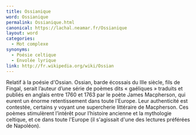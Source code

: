 ```yaml
---
title: Ossianique
word: Ossianique
permalink: Ossianique.html
canonical: https://lachal.neamar.fr/Ossianique
layout: word
categories:
  - Mot complexe
synonyms:
  - Poésie celtique
  - Envolée lyrique
link: http://fr.wikipedia.org/wiki/Ossian
---
```


Relatif à la poésie d'Ossian.
Ossian, barde écossais du IIIe siècle, fils de Fingal, serait l’auteur d’une série de poèmes dits « gaéliques » traduits et publiés en anglais entre 1760 et 1763 par le poète James Macpherson, qui eurent un énorme retentissement dans toute l'Europe. Leur authenticité est contestée, certains y voyant une supercherie littéraire de Macpherson. Ces poèmes stimulèrent l’intérêt pour l’histoire ancienne et la mythologie celtique, et ce dans toute l'Europe (il s'agissait d'une des lectures préférées de Napoléon).

